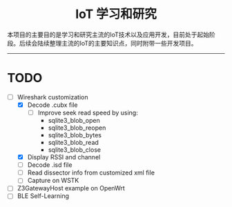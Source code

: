 <center> <h1>IoT 学习和研究</h1> </center>
本项目的主要目的是学习和研究主流的IoT技术以及应用开发，目前处于起始阶段。后续会陆续整理主流的IoT的主要知识点，同时附带一些开发项目。  

****

# TODO
- [ ] Wireshark customization
  - [X] Decode .cubx file
    - [ ] Improve seek read speed by using:
      - sqlite3_blob_open
      - sqlite3_blob_reopen
      - sqlite3_blob_bytes
      - sqlite3_blob_read
      - sqlite3_blob_close
  - [x] Display RSSI and channel 
  - [ ] Decode .isd file
  - [ ] Read dissector info from customized xml file
  - [ ] Capture on WSTK
- [ ] Z3GatewayHost example on OpenWrt
- [ ] BLE Self-Learning
